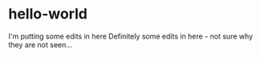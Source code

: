 # hello-world

I'm putting some edits in here 
Definitely some edits in here - not sure why they are not seen...
